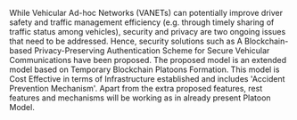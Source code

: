 While Vehicular Ad-hoc Networks (VANETs) can potentially improve driver safety and traffic management efficiency (e.g. through timely sharing of traffic status among vehicles), security and privacy are two ongoing issues that need to be addressed. Hence, security solutions such as A Blockchain-based Privacy-Preserving Authentication Scheme for Secure Vehicular Communications have been proposed. The proposed model is an extended model based on Temporary Blockchain Platoons Formation. This model is Cost Effective in terms of Infrastructure established and includes 'Accident Prevention Mechanism'. Apart from the extra proposed features, rest features and mechanisms will be working as in already present Platoon Model.

